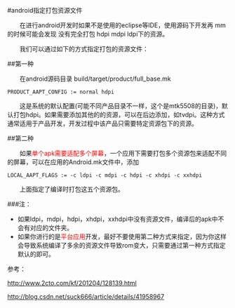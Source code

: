 #android指定打包资源文件

　　在进行android开发时如果不是使用的eclipse等IDE，使用源码下开发再 mm的时候可能会发现 没有完全打包 hdpi mdpi ldpi下的资源。

　　我们可以通过如下的方式指定打包的资源文件：

##第一种

　　在android源码目录 build/target/product/full_base.mk

```
PRODUCT_AAPT_CONFIG := normal hdpi
```

　　这是系统的默认配置(可能不同产品目录不一样，这个是mtk5508的目录)，默认打包hdpi。如果需要添加其他的的资源，可以在后边添加，如tvdpi。这种方式通常适用于产品开发，开发过程中该产品只需要特定资源包下的资源。

##第二种

　　如果<font color=red>单个apk需要适配多个屏幕</font>，一个应用下需要打包多个资源包来适配不同的屏幕，可以在应用的Android.mk文件中，添加

```
LOCAL_AAPT_FLAGS := -c ldpi -c mdpi -c hdpi -c xhdpi -c xxhdpi
```

　　上面指定了编译时打包这五个资源包。

###注：
- 如果ldpi，mdpi，hdpi，xhdpi，xxhdpi中没有资源文件，编译后的apk中不会有对应的文件夹。
- 如果你进行的是<font color=red>平台应用</font>开发，最好不要使用第二种方式来指定，因为你这样会导致系统编译了多余的资源文件导致rom变大，只需要通过第一种方式指定默认的即可。

参考：

http://www.2cto.com/kf/201204/128139.html

http://blog.csdn.net/suck666/article/details/41958967